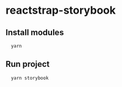 # reactstrap-storybook

## Install modules

```
  yarn
```

## Run project

```
  yarn storybook
```

